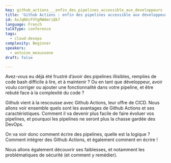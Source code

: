 ```yaml
---
key: github_actions___enfin_des_pipelines_accessible_aux_developpeurs
title: 'Github Actions : enfin des pipelines accessible aux développeurs'
id: AxJqNXcFVYgRWAmriQk7
language: French
talkType: conference
tags:
  - cloud-devops
complexity: Beginner
speakers:
  - antoine_meausoone
draft: false

---
```


Avez-vous eu déjà été frustré d’avoir des pipelines illisibles, remplies de code bash difficile à lire, et à maintenir ? Ou en tant que développeur, avoir voulu corriger ou ajouter une fonctionnalité dans votre pipeline, et être rebuté face à la complexité du code ? 

Github vient à la rescousse avec Github Actions, leur offre de CICD. Nous allons voir ensemble quels sont les avantages de Github Actions et ses caractéristiques.
Comment il va devenir plus facile de faire évoluer vos pipelines, et pourquoi les pipelines ne seront plus la chasse gardée des DevOps.

On va voir donc comment écrire des pipelines, quelle est la logique ? Comment intégrer des Github Actions, et également comment en écrire !

Nous allons également découvrir ses faiblesses, et notamment les problématiques de sécurité (et comment y remédier).
